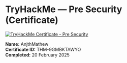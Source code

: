 # TryHackMe — Pre Security (Certificate)

[![TryHackMe Certificate - Pre Security](assets/THM-9GMBKTAWYO.png)](assets/THM-9GMBKTAWYO.pdf)

**Name:** AnjthMathew  
**Certificate ID:** THM-9GMBKTAWYO  
**Completed:** 20 February 2025
